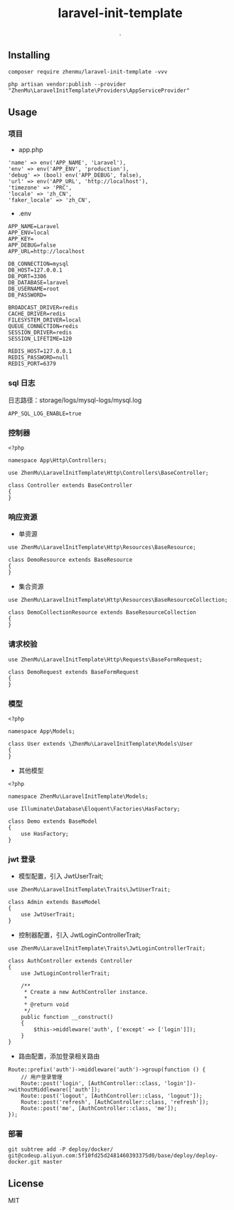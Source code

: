 <h1 align="center"> laravel-init-template </h1>

<p align="center"> .</p>


## Installing

```shell
composer require zhenmu/laravel-init-template -vvv

php artisan vendor:publish --provider "ZhenMu\LaravelInitTemplate\Providers\AppServiceProvider"
```

## Usage

### 项目

- app.php
```
'name' => env('APP_NAME', 'Laravel'),
'env' => env('APP_ENV', 'production'),
'debug' => (bool) env('APP_DEBUG', false),
'url' => env('APP_URL', 'http://localhost'),
'timezone' => 'PRC',
'locale' => 'zh_CN',
'faker_locale' => 'zh_CN',
```
- .env
```
APP_NAME=Laravel
APP_ENV=local
APP_KEY=
APP_DEBUG=false
APP_URL=http://localhost

DB_CONNECTION=mysql
DB_HOST=127.0.0.1
DB_PORT=3306
DB_DATABASE=laravel
DB_USERNAME=root
DB_PASSWORD=

BROADCAST_DRIVER=redis
CACHE_DRIVER=redis
FILESYSTEM_DRIVER=local
QUEUE_CONNECTION=redis
SESSION_DRIVER=redis
SESSION_LIFETIME=120

REDIS_HOST=127.0.0.1
REDIS_PASSWORD=null
REDIS_PORT=6379
```

### sql 日志

日志路径：storage/logs/mysql-logs/mysql.log

```shell .env
APP_SQL_LOG_ENABLE=true
```

### 控制器

```app/Http/Controllers/Controller.php
<?php

namespace App\Http\Controllers;

use ZhenMu\LaravelInitTemplate\Http\Controllers\BaseController;

class Controller extends BaseController
{
}

```

### 响应资源

- 单资源

```app/Http/Resources/DemoResource.php
use ZhenMu\LaravelInitTemplate\Http\Resources\BaseResource;

class DemoResource extends BaseResource
{
}
```

- 集合资源

```app/Http/Resources/DemoCollectionResource.php
use ZhenMu\LaravelInitTemplate\Http\Resources\BaseResourceCollection;

class DemoCollectionResource extends BaseResourceCollection
{
}
```

### 请求校验

```app/Http/Requests/DemoRequest.php
use ZhenMu\LaravelInitTemplate\Http\Requests\BaseFormRequest;

class DemoRequest extends BaseFormRequest
{
}
```

### 模型

```app/Models/User.php
<?php

namespace App\Models;

class User extends \ZhenMu\LaravelInitTemplate\Models\User
{
}

```

- 其他模型

```app/Models/Demo.php
<?php

namespace ZhenMu\LaravelInitTemplate\Models;

use Illuminate\Database\Eloquent\Factories\HasFactory;

class Demo extends BaseModel
{
    use HasFactory;
}

```

### jwt 登录

- 模型配置，引入 JwtUserTrait;

```app/Models/Admin.php
use ZhenMu\LaravelInitTemplate\Traits\JwtUserTrait;

class Admin extends BaseModel
{
    use JwtUserTrait;
}

```

- 控制器配置，引入 JwtLoginControllerTrait;

```app/Http/Controllers/AuthController.php
use ZhenMu\LaravelInitTemplate\Traits\JwtLoginControllerTrait;

class AuthController extends Controller
{
    use JwtLoginControllerTrait;

    /**
     * Create a new AuthController instance.
     *
     * @return void
     */
    public function __construct()
    {
        $this->middleware('auth', ['except' => ['login']]);
    }
}

```

- 路由配置，添加登录相关路由

```api.php
Route::prefix('auth')->middleware('auth')->group(function () {
    // 用户登录管理
    Route::post('login', [AuthController::class, 'login'])->withoutMiddleware(['auth']);
    Route::post('logout', [AuthController::class, 'logout']);
    Route::post('refresh', [AuthController::class, 'refresh']);
    Route::post('me', [AuthController::class, 'me']);
});
```

### 部署

```shell
git subtree add -P deploy/docker/ git@codeup.aliyun.com:5f10fd25d2481460393375d0/base/deploy/deploy-docker.git master
```

## License

MIT